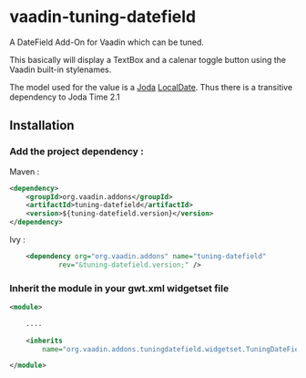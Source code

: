 vaadin-tuning-datefield
=======================

A DateField Add-On for Vaadin which can be tuned.

This basically will display a TextBox and a calenar toggle button using the Vaadin built-in stylenames.

The model used for the value is a <a href="www.joda.org/joda-time">Joda</a> <a href="http://joda-time.sourceforge.net/apidocs/org/joda/time/LocalDate.html">LocalDate</a>.
Thus there is a transitive dependency to Joda Time 2.1

## Installation

### Add the project dependency :
Maven :
```xml
<dependency>
    <groupId>org.vaadin.addons</groupId>
    <artifactId>tuning-datefield</artifactId>
    <version>${tuning-datefield.version}</version>
</dependency>
```

Ivy :
```xml
	<dependency org="org.vaadin.addons" name="tuning-datefield"
			rev="&tuning-datefield.version;" />
```

### Inherit the module in your gwt.xml widgetset file
```xml
<module>

	....
	
	<inherits
		name="org.vaadin.addons.tuningdatefield.widgetset.TuningDateFieldWidgetset" />

</module>
```


